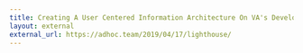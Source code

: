 ```yaml
---
title: Creating A User Centered Information Architecture On VA's Developer Portal
layout: external
external_url: https://adhoc.team/2019/04/17/lighthouse/
---
```

